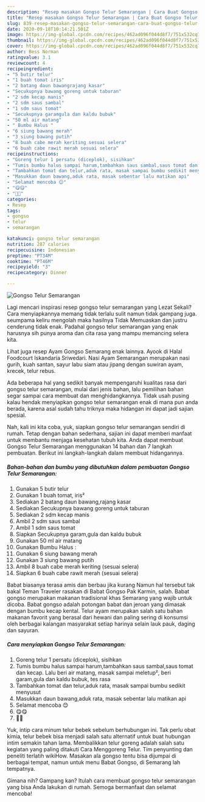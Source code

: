 ```yaml
---
description: "Resep masakan Gongso Telur Semarangan | Cara Buat Gongso Telur Semarangan Yang Lezat Sekali"
title: "Resep masakan Gongso Telur Semarangan | Cara Buat Gongso Telur Semarangan Yang Lezat Sekali"
slug: 839-resep-masakan-gongso-telur-semarangan-cara-buat-gongso-telur-semarangan-yang-lezat-sekali
date: 2020-09-18T10:14:21.501Z
image: https://img-global.cpcdn.com/recipes/462ad096f044d8f7/751x532cq70/gongso-telur-semarangan-foto-resep-utama.jpg
thumbnail: https://img-global.cpcdn.com/recipes/462ad096f044d8f7/751x532cq70/gongso-telur-semarangan-foto-resep-utama.jpg
cover: https://img-global.cpcdn.com/recipes/462ad096f044d8f7/751x532cq70/gongso-telur-semarangan-foto-resep-utama.jpg
author: Bess Norman
ratingvalue: 3.1
reviewcount: 4
recipeingredient:
- "5 butir telur"
- "1 buah tomat iris"
- "2 batang daun bawangrajang kasar"
- "Secukupnya bawang goreng untuk taburan"
- "2 sdm kecap manis"
- "2 sdm saus sambal"
- "1 sdm saus tomat"
- "Secukupnya garamgula dan kaldu bubuk"
- "50 ml air matang"
- " Bumbu Halus "
- "6 siung bawang merah"
- "3 siung bawang putih"
- "8 buah cabe merah keriting sesuai selera"
- "6 buah cabe rawit merah sesuai selera"
recipeinstructions:
- "Goreng telur 1 persatu (diceplok), sisihkan"
- "Tumis bumbu halus sampai harum,tambahkan saus sambal,saus tomat dan kecap. Lalu beri air matang, masak sampai meletup², beri garam,gula dan kaldu bubuk, tes rasa"
- "Tambahkan tomat dan telur,aduk rata, masak sampai bumbu sedikit menyusut"
- "Masukkan daun bawang,aduk rata, masak sebentar lalu matikan api"
- "Selamat mencoba 😊"
- "😋😋"
- "🤤🤤"
categories:
- Resep
tags:
- gongso
- telur
- semarangan

katakunci: gongso telur semarangan 
nutrition: 287 calories
recipecuisine: Indonesian
preptime: "PT34M"
cooktime: "PT46M"
recipeyield: "3"
recipecategory: Dinner

---
```



![Gongso Telur Semarangan](https://img-global.cpcdn.com/recipes/462ad096f044d8f7/751x532cq70/gongso-telur-semarangan-foto-resep-utama.jpg)

Lagi mencari inspirasi resep gongso telur semarangan yang Lezat Sekali? Cara menyiapkannya memang tidak terlalu sulit namun tidak gampang juga. seumpama keliru mengolah maka hasilnya Tidak Memuaskan dan justru cenderung tidak enak. Padahal gongso telur semarangan yang enak harusnya sih punya aroma dan cita rasa yang mampu memancing selera kita.

Lihat juga resep Ayam Gongso Semarang enak lainnya. Ayook di Halal Foodcourt Iskandaria Sriwedari. Nasi Ayam Semarangan merupakan nasi gurih, kuah santan, sayur labu siam atau jipang dengan suwiran ayam, krecek, telur rebus.

Ada beberapa hal yang sedikit banyak mempengaruhi kualitas rasa dari gongso telur semarangan, mulai dari jenis bahan, lalu pemilihan bahan segar sampai cara membuat dan menghidangkannya. Tidak usah pusing kalau hendak menyiapkan gongso telur semarangan enak di mana pun anda berada, karena asal sudah tahu triknya maka hidangan ini dapat jadi sajian spesial.


Nah, kali ini kita coba, yuk, siapkan gongso telur semarangan sendiri di rumah. Tetap dengan bahan sederhana, sajian ini dapat memberi manfaat untuk membantu menjaga kesehatan tubuh kita. Anda dapat membuat Gongso Telur Semarangan menggunakan 14 bahan dan 7 langkah pembuatan. Berikut ini langkah-langkah dalam membuat hidangannya.

<!--inarticleads1-->

##### Bahan-bahan dan bumbu yang dibutuhkan dalam pembuatan Gongso Telur Semarangan:

1. Gunakan 5 butir telur
1. Gunakan 1 buah tomat, iris²
1. Sediakan 2 batang daun bawang,rajang kasar
1. Sediakan Secukupnya bawang goreng untuk taburan
1. Sediakan 2 sdm kecap manis
1. Ambil 2 sdm saus sambal
1. Ambil 1 sdm saus tomat
1. Siapkan Secukupnya garam,gula dan kaldu bubuk
1. Gunakan 50 ml air matang
1. Gunakan  Bumbu Halus :
1. Gunakan 6 siung bawang merah
1. Gunakan 3 siung bawang putih
1. Ambil 8 buah cabe merah keriting (sesuai selera)
1. Siapkan 6 buah cabe rawit merah (sesuai selera)


Babat biasanya terasa amis dan berbau jika kurang Namun hal tersebut tak bakal Teman Traveler rasakan di Babat Gongso Pak Karmin, salah. Babat gongso merupakan makanan tradisional khas Semarang yang wajib untuk dicoba. Babat gongso adalah potongan babat dan jeroan yang dimasak dengan bumbu kecap kental. Telur ayam merupakan salah satu bahan makanan favorit yang berasal dari hewani dan paling sering di konsumsi oleh berbagai kalangan masyarakat setiap harinya selain lauk pauk, daging dan sayuran. 

<!--inarticleads2-->

##### Cara menyiapkan Gongso Telur Semarangan:

1. Goreng telur 1 persatu (diceplok), sisihkan
1. Tumis bumbu halus sampai harum,tambahkan saus sambal,saus tomat dan kecap. Lalu beri air matang, masak sampai meletup², beri garam,gula dan kaldu bubuk, tes rasa
1. Tambahkan tomat dan telur,aduk rata, masak sampai bumbu sedikit menyusut
1. Masukkan daun bawang,aduk rata, masak sebentar lalu matikan api
1. Selamat mencoba 😊
1. 😋😋
1. 🤤🤤


Yuk, intip cara minum telur bebek sebelum berhubungan ini. Tak perlu obat kimia, telur bebek bisa menjadi salah satu alternatif untuk buat hubungan intim semakin tahan lama. Membalikkan telur goreng adalah salah satu kegiatan yang paling ditakuti Cara Menggoreng Telur. Tim penyunting dan peneliti terlatih wikiHow. Masakan ala gongso tentu bisa dijumpai di berbagai tempat, namun untuk menu Babat Gongso, di Semarang lah tempatnya. 

Gimana nih? Gampang kan? Itulah cara membuat gongso telur semarangan yang bisa Anda lakukan di rumah. Semoga bermanfaat dan selamat mencoba!
